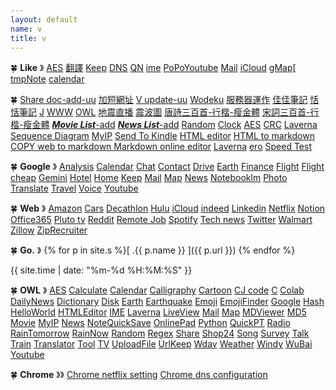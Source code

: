 ```yaml
---
layout: default
name: v
title: v
---
```

🍀 **Like** 》
[AES](https://j.jwint.net/aes)
[翻譯](https://translate.google.com/?source=gtx&sl=en&tl=zh-TW&op=translate)
[Keep](https://keep.google.com/u/2/)
[DNS](https://account.squarespace.com/domains/managed/jwint.net)
[QN](https://qn.jwint.net)
[ime](https://www.google.com/inputtools/try/)
[PoPoYoutube](https://www.youtube.com/@popo12138)
[Mail](https://mail.google.com/mail/u/3/#inbox)
[iCloud](https://www.icloud.com/mail/)
[gMap](https://www.google.com.tw/maps/@25.1348414,121.7449379,27037m/data=!3m1!1e3?entry=ttu)[
[tmpNote](https://github.com/vNZNaaxjiPcoUd/privatee788c23d1c739241ad977bc5cb3344/blob/etc/%E7%AD%86%E8%A8%98%E6%9C%AC/tmp.md)
[calendar](https://calendar.google.com/calendar/u/0/r)

🍀
[Share doc](https://go.jwint.net/doclist)[-add](https://go.jwint.net/aaaA-doc-create)[-uu](https://go.jwint.net/share-update-check)
[加短網址](https://go.jwint.net/url)
[V update](https://go.jwint.net/zzz240705225721)[-uu](https://go.jwint.net/dwzgxqr)
[Wodeku](https://go.jwint.net/wodegerenjilu)
[服務器運作](https://go.jwint.net/srvoperstatus)
[佳佳筆記](https://go.jwint.net/jjnote)
[恬恬筆記](https://go.jwint.net/gtnote)
[J](https://j.jwint.net/)
[WWW](https://www.jwint.net/)
[OWL](https://d.jwint.net/owl)
[地震直播](https://goo.gl/mcGmDE)
[震波圖](https://palert.earth.sinica.edu.tw/realtime)
[唐詩三百首](https://share.jwint.net/doc/唐詩三百首)[-行楷](https://share.jwint.net/doc/唐詩三百首.pdf)[-瘦金體](https://share.jwint.net/doc/唐詩三百首_瘦金體.pdf)
[宋詞三百首](https://share.jwint.net/doc/宋詞三百首)[-行楷](https://share.jwint.net/doc/宋詞三百首.pdf)[-瘦金體](https://share.jwint.net/doc/宋詞三百首_瘦金體.pdf)
[***Movie List***](https://d.jwint.net/movie%20list)[-add](https://go.jwint.net/zzz240408144224)
[***News List***](https://d.jwint.net/NewsList)[-add](https://go.jwint.net/zzz240430141619)
[Random](https://d.jwint.net/AES)
[Clock](https://go.jwint.net/zzz240604101122)
[AES](https://d.jwint.net/AES)
[CRC](https://j.jwint.net/hash)
[Laverna](https://j.jwint.net/laverna)
[Sequence Diagram](https://seq.jwint.net/)
[MyIP](https://go.jwint.net/dnsmyip)
[Send To Kindle](https://go.jwint.net/sendtokindle)
[HTML editor](https://go.jwint.net/dnshtml)
[HTML to markdown](https://go.jwint.net/htmlToMarkdown)
[COPY web to markdown Markdown online editor](https://go.jwint.net/zzz2407052303)
[Laverna](https://go.jwint.net/dnslaverna)
[ero](https://d.jwint.net/xbook)
[Speed Test](https://go.jwint.net/speedtest)

🍀
**Google** 》
[Analysis](https://analytics.google.com/)
[Calendar](https://calendar.google.com/)
[Chat](https://mail.google.com/chat/)
[Contact](https://contacts.google.com/)
[Drive](https://drive.google.com/)
[Earth](https://earth.google.com/web/)
[Finance](https://www.google.com/finance/portfolio/)
[Flight](https://www.google.com/travel/flights)
[Flight cheap](https://www.google.com/travel/explore)
[Gemini](https://gemini.google.com/app)
[Hotel](https://www.google.com/travel/search)
[Home](https://home.google.com/)
[Keep](https://keep.google.com/)
[Mail](https://mail.google.com/)
[Map](https://www.google.com.tw/maps/)
[News](https://news.google.com/home?hl=zh-TW&gl=TW&ceid=TW:zh-Hant)
[Notebooklm](https://notebooklm.google.com/)
[Photo](https://photos.google.com/)
[Translate](https://go.jwint.net/translate)
[Travel](https://www.google.com/travel/)
[Voice](https://voice.google.com/)
[Youtube](https://www.youtube.com/)

🍀
**Web** 》
[Amazon](https://www.amazon.com/)
[Cars](https://www.cars.com/shopping/results/?dealer_id=&include_shippable=false&keyword=&list_price_max=&list_price_min=&maximum_distance=50&mileage_max=&monthly_payment=&page_size=20&sort=list_price&stock_type=new&year_max=&year_min=&zip=33596)
[Decathlon](https://www.decathlon.com/)
[Hulu](https://www.hulu.com/content?tab=tv)
[iCloud](https://www.icloud.com/)
[indeed](https://go.jwint.net/zzz240514100647)
[Linkedin](https://www.linkedin.com/feed/)
[Netflix](https://www.netflix.com/)
[Notion](https://www.notion.so/)
[Office365](https://www.microsoft365.com/)
[Pluto tv](https://pluto.tv/en/live-tv/5268abcd0ce20a8472000114)
[Reddit](https://www.reddit.com/)
[Remote Job](https://go.jwint.net/zzz240514100810)
[Spotify](https://open.spotify.com/)
[Tech news](https://technews.tw/)
[Twitter](https://twitter.com/)
[Walmart](https://www.walmart.com/)
[Zillow](https://www.zillow.com/homes/33596_rb/)
[ZipRecruiter](https://go.jwint.net/zzz240514100727)



🍀
**Go.** 》
{% for p in site.s %}[ .{{ p.name }} ]({{ p.url }}) {% endfor %}


{{ site.time | date: "%m-%d %H:%M:%S" }}


🍀 **OWL** 》
[AES](https://aes.jwint.net/)
[Calculate](https://cal.jwint.net/)
[Calendar](https://calendar.jwint.net/)
[Calligraphy](https://calligraphylist.jwint.net/)
[Cartoon](https://carton.jwint.net/)
[CJ code](https://cj.jwint.net/)
[C](https://conline.jwint.net/)
[Colab](https://colab.jwint.net/)
[DailyNews](https://ppp.jwint.net/todaynews)
[Dictionary](https://dic.jwint.net/)
[Disk](https://disk.jwint.net/)
[Earth](https://earth.jwint.net/)
[Earthquake](https://earthquake.jwint.net/)
[Emoji](https://emoji.jwint.net/)
[EmojiFinder](https://emojifinder.jwint.net/)
[Google](https://google.jwint.net/)
[Hash](https://hash.jwint.net/)
[HelloWorld](https://owl.jwint.net/HelloWorld)
[HTMLEditor](https://html.jwint.net/)
[IME](https://ime.jwint.net/)
[Laverna](https://laverna.jwint.net/)
[LiveView](https://liveview.jwint.net/)
[Mail](https://mail.jwint.net/)
[Map](https://map.jwint.net/)
[MDViewer](https://md.jwint.net/)
[MD5](https://md5.jwint.net/)
[Movie](https://movie.jwint.net/)
[MyIP](https://myip.jwint.net/)
[News](https://news.jwint.net/)
[NoteQuickSave](https://n.jwint.net/)
[OnlinePad](https://onlinepad.jwint.net/)
[Python](https://python.jwint.net/)
[QuickPT](https://qp.jwint.net/)
[Radio](https://radio.jwint.net/)
[RainTomorrow](https://rain.jwint.net/)
[RainNow](https://rainnow.jwint.net/)
[Random](https://random.jwint.net/)
[Regex](https://regex.jwint.net/)
[Share](https://share.jwint.net/)
[Shop24](https://shop.jwint.net/)
[Song](https://song.jwint.net/)
[Survey](https://n.jwint.net/)
[Talk](https://talk.jwint.net/)
[Train](https://train.jwint.net/)
[Translator](https://trans.jwint.net/)
[Tool](https://tool.jwint.net/)
[TV](https://tv.jwint.net/)
[UploadFile](https://u.jwint.net/)
[UrlKeep](https://url.jwint.net/)
[Wdav](https://wdav.jwint.net/)
[Weather](https://weather.jwint.net/)
[Windy](https://windy.jwint.net/)
[WuBai](https://500.jwint.net/)
[Youtube](https://youtube.jwint.net/)

🍀 
**Chrome** 》》 
[Chrome netflix setting](chrome://settings/content/all?searchSubpage=netflix)
[Chrome dns configuration](chrome://net-internals/#dns)

